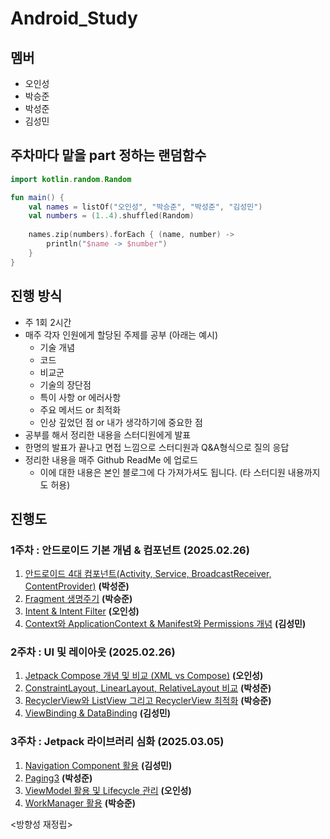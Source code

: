 # Android_Study

## 멤버
- 오인성
- 박승준
- 박성준
- 김성민

## 주차마다 맡을 part 정하는 랜덤함수
```kotlin
import kotlin.random.Random

fun main() {
    val names = listOf("오인성", "박승준", "박성준", "김성민")
    val numbers = (1..4).shuffled(Random)
    
    names.zip(numbers).forEach { (name, number) ->
        println("$name -> $number")
    }
}

```

## 진행 방식
- 주 1회 2시간
- 매주 각자 인원에게 할당된 주제를 공부 (아래는 예시)
    - 기술 개념
    - 코드
    - 비교군
    - 기술의 장단점
    - 특이 사항 or 에러사항
    - 주요 메서드 or 최적화
    - 인상 깊었던 점 or 내가 생각하기에 중요한 점
- 공부를 해서 정리한 내용을 스터디원에게 발표
- 한명의 발표가 끝나고 면접 느낌으로 스터디원과 Q&A형식으로 질의 응답
- 정리한 내용을 매주 Github ReadMe 에 업로드
    - 이에 대한 내용은 본인 블로그에 다 가져가셔도 됩니다. (타 스터디원 내용까지도 허용)

## 진행도

### **1주차 : 안드로이드 기본 개념 & 컴포넌트 (2025.02.26)**
1. [안드로이드 4대 컴포넌트(Activity, Service, BroadcastReceiver, ContentProvider)](https://quartz-durian-a00.notion.site/4-1a17ecadafa1804881aee3e9a4234d04?pvs=4)    **(박성준)**
2. [Fragment 생명주기](https://www.notion.so/Fragment-Lifecycle-1a3c13dbbe2c802d840be500b996ea80?pvs=4) **(박승준)**
3. [Intent & Intent Filter](https://superohinsung.tistory.com/100) **(오인성)**
4. [Context와 ApplicationContext & Manifest와 Permissions 개념](https://carbonated-raptorex-0ab.notion.site/1-4-Context-ApplicationContext-Manifest-Permissions-1a3446854ab980568da7d11fbcc8d905) **(김성민)**

### **2주차 : UI 및 레이아웃 (2025.02.26)**
1. [Jetpack Compose 개념 및 비교 (XML vs Compose)](https://superohinsung.tistory.com/376) **(오인성)**
2. [ConstraintLayout, LinearLayout, RelativeLayout 비교](https://quartz-durian-a00.notion.site/ConstraintLayout-LinearLayout-RelativeLayout-1a57ecadafa1806b8896e2a12cc0169b?pvs=4) **(박성준)**
3. [RecyclerView와 ListView 그리고 RecyclerView 최적화](https://lean-share-b37.notion.site/RecyclerView-ListView-1a3c13dbbe2c802495e7c06c911080cc?pvs=4) **(박승준)**
4. [ViewBinding & DataBinding](https://carbonated-raptorex-0ab.notion.site/2-4-ViewBinding-DataBinding-1a3446854ab98096bd8ec96da3e82850) **(김성민)**

### **3주차 : Jetpack 라이브러리 심화 (2025.03.05)**
1. [Navigation Component 활용](https://carbonated-raptorex-0ab.notion.site/3-1-Navigation-Component-1aa446854ab980d78015e9e0acb17575) **(김성민)**
2. [Paging3](https://quartz-durian-a00.notion.site/Paging3-1ad7ecadafa180f2a220e69325793a55?pvs=4) **(박성준)**
3. [ViewModel 활용 및 Lifecycle 관리](https://superohinsung.tistory.com/393) **(오인성)**
4. [WorkManager 활용](https://lean-share-b37.notion.site/WorkManager-1acc13dbbe2c80a3991acab2cfbd0c10?pvs=4) **(박승준)**

<방향성 재정립>
